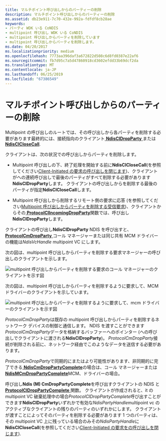 ```yaml
---
title: マルチポイント呼び出しからのパーティーの削除
description: マルチポイント呼び出しからのパーティーの削除
ms.assetid: db23e911-7c70-432e-992a-fdfdf8cb28ae
keywords:
- パーティ WDK いる CoNDIS
- multipoint 呼び出し WDK いる CoNDIS
- multipoint 呼び出しからパーティを削除しています
- multipoint 呼び出しからパーティを削除します。
ms.date: 04/20/2017
ms.localizationpriority: medium
ms.openlocfilehash: 7773aa396daf3a672822d508c6d8fd0387e22af6
ms.sourcegitcommit: fb7d95c7a5d47860918cd3602efdd33b69dcf2da
ms.translationtype: MT
ms.contentlocale: ja-JP
ms.lasthandoff: 06/25/2019
ms.locfileid: "67386549"
---
```

# <a name="dropping-a-party-from-a-multipoint-call"></a>マルチポイント呼び出しからのパーティーの削除





Multipoint の呼び出しのルートでは、その呼び出しから各パーティを削除する必要があります最終的には、接続指向のクライアント[ **NdisClDropParty** ](https://docs.microsoft.com/windows-hardware/drivers/ddi/content/ndis/nf-ndis-ndiscldropparty)または[ **NdisClCloseCall**](https://docs.microsoft.com/windows-hardware/drivers/ddi/content/ndis/nf-ndis-ndisclclosecall).

クライアントは、次の状況での呼び出しからパーティを削除します。

-   Multipoint 呼び出しの下、終了処理を開始する前に**NdisClCloseCall**(を参照してください[Client-Initiated の要求の呼び出しを閉じます](client-initiated-request-to-close-a-call.md))、クライアントがへの連続呼び出しで最後のパーティがすべて削除する必要があります**NdisClDropParty**します。 クライアントの呼び出しからを削除する最後のパーティが指定**NdisClCloseCall**します。

-   Multipoint 呼び出しから削除するリモート側の要求に応答 (を参照してください[Multipoint 呼び出しからパーティを削除する受信要求](incoming-request-to-drop-a-party-from-a-multipoint-call.md))、クライアントからその[ **ProtocolClIncomingDropParty**](https://docs.microsoft.com/windows-hardware/drivers/ddi/content/ndis/nc-ndis-protocol_cl_incoming_drop_party)関数では、呼び出し**NdisClDropParty**します。

クライアントの呼び出し**NdisClDropParty** NDIS を呼び出すと、 [ **ProtocolCmDropParty** ](https://docs.microsoft.com/windows-hardware/drivers/ddi/content/ndis/nc-ndis-protocol_cm_drop_party)コール マネージャーまたは同じ共有 MCM ドライバーの機能は*NdisVcHandle* multipoint VC にします。

次の図は、multipoint 呼び出しからパーティを削除する要求マネージャーの呼び出しのクライアントを示します。

![multipoint 呼び出しからパーティを削除する要求のコール マネージャーのクライアントを示す図](images/cm-18.png)

次の図は、multipoint 呼び出しからパーティを削除するように要求して、MCM ドライバーのクライアントを示しています。

![multipoint 呼び出しからパーティを削除するように要求して、mcm ドライバーのクライアントを示す図](images/fig1-18.png)

*ProtocolCmDropParty*は既存の multipoint 呼び出しからパーティを削除するネットワーク デバイスの制御と通信します。 NDIS を渡すことができます*ProtocolCmDropParty*データを格納するバッファーへのポインター (への呼び出しでクライアントに渡される**NdisClDropParty**)。 *ProtocolCmDropParty*接続が削除される前に、ネットワーク経由でこのようなデータを送信する必要があります。

*ProtocolCmDropParty*で同期的にまたはより可能性があります、非同期的に完了できる[ **NdisCmDropPartyComplete**](https://docs.microsoft.com/windows-hardware/drivers/ddi/content/ndis/nf-ndis-ndiscmdroppartycomplete)の場合は、コール マネージャーまたは[ **NdisMCmDropPartyComplete**](https://docs.microsoft.com/windows-hardware/drivers/ddi/content/ndis/nf-ndis-ndismcmdroppartycomplete)MCM、ドライバーの場合。

呼び出し**Ndis (M) CmDropPartyComplete**を呼び出すクライアントの NDIS と[ **ProtocolClDropPartyComplete** ](https://docs.microsoft.com/windows-hardware/drivers/ddi/content/ndis/nc-ndis-protocol_cl_drop_party_complete)関数。 クライアントが作成されると、it の multipoint VC 破棄処理中の場合*ProtocolClDropPartyComplete*呼び出すことができます**NdisClDropParty**いずれかで有効な*NdisPartyHandle*multipoint vc のアクティブなクライアントの残りのパーティのいずれかにします。 クライアントが渡すことによってそのパーティを削除する必要があります 1 つのパーティは、その multipoint VC 上に残っている場合のみその*NdisPartyHandle*に**NdisClCloseCall**(を参照してください[Client-Initiated の要求をの呼び出しを閉じます](client-initiated-request-to-close-a-call.md)).

 

 






